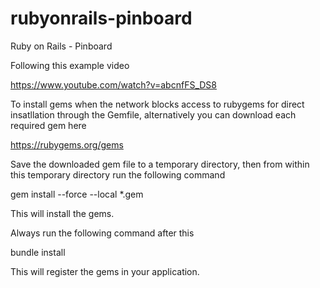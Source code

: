 # rubyonrails-pinboard
Ruby on Rails - Pinboard

Following this example video

https://www.youtube.com/watch?v=abcnfFS_DS8

To install gems when the network blocks access to rubygems for direct insatllation through the Gemfile, alternatively you can download each required gem here

https://rubygems.org/gems

Save the downloaded gem file to a temporary directory, then from within this temporary directory run the following command

gem install --force --local *.gem

This will install the gems.

Always run the following command after this

bundle install

This will register the gems in your application.
